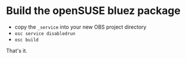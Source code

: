 # Build the openSUSE bluez package

   * copy the `_service` into your new OBS project directory
   * `osc service disabledrun`
   * `osc build`

That's it.

